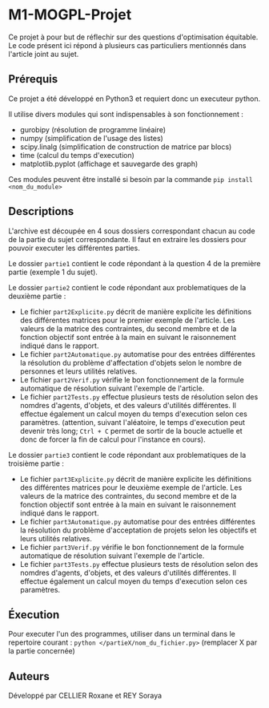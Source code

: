 # M1-MOGPL-Projet

Ce projet à pour but de réflechir sur des questions d'optimisation équitable. Le code présent ici répond à plusieurs cas particuliers mentionnés dans l'article joint au sujet.

## Prérequis

Ce projet a été développé en Python3 et requiert donc un executeur python.

Il utilise divers modules qui sont indispensables à son fonctionnement :

* gurobipy              (résolution de programme linéaire)
* numpy                 (simplification de l'usage des listes)
* scipy.linalg          (simplification de construction de matrice par blocs)
* time                  (calcul du temps d'execution)
* matplotlib.pyplot     (affichage et sauvegarde des graph)

Ces modules peuvent être installé si besoin par la commande `pip install <nom_du_module>`

## Descriptions

L'archive est découpée en 4 sous dossiers correspondant chacun au code de la partie du sujet correspondante. Il faut en extraire les dossiers pour pouvoir executer les différentes parties.

Le dossier `partie1` contient le code répondant à la question 4 de la première partie (exemple 1 du sujet).

Le dossier `partie2` contient le code répondant aux problematiques de la deuxième partie :

* Le fichier `part2Explicite.py` décrit de manière explicite les définitions des différentes matrices pour le premier exemple de l'article. Les valeurs de la matrice des contraintes, du second membre et de la fonction objectif sont entrée à la main en suivant le raisonnement indiqué dans le rapport.
* Le fichier `part2Automatique.py` automatise pour des entrées différentes la résolution du problème d'affectation d'objets selon le nombre de personnes et leurs utilités relatives.
* Le fichier `part2Verif.py` vérifie le bon fonctionnement de la formule automatique de résolution suivant l'exemple de l'article.
* Le fichier `part2Tests.py` effectue plusieurs tests de résolution selon des nomdres d'agents, d'objets, et des valeurs d'utilités différentes. Il effectue également un calcul moyen du temps d'execution selon ces paramètres. (attention, suivant l'aléatoire, le temps d'execution peut devenir très long; `Ctrl + C` permet de sortir de la boucle actuelle et donc de forcer la fin de calcul pour l'instance en cours).

Le dossier `partie3` contient le code répondant aux problematiques de la troisième partie :

* Le fichier `part3Explicite.py` décrit de manière explicite les définitions des différentes matrices pour le deuxième exemple de l'article. Les valeurs de la matrice des contraintes, du second membre et de la fonction objectif sont entrée à la main en suivant le raisonnement indiqué dans le rapport.
* Le fichier `part3Automatique.py` automatise pour des entrées différentes la résolution du problème d'acceptation de projets selon les objectifs et leurs utilités relatives.
* Le fichier `part3Verif.py` vérifie le bon fonctionnement de la formule automatique de résolution suivant l'exemple de l'article.
* Le fichier `part3Tests.py` effectue plusieurs tests de résolution selon des nomdres d'agents, d'objets, et des valeurs d'utilités différentes. Il effectue également un calcul moyen du temps d'execution selon ces paramètres.

## Éxecution

Pour executer l'un des programmes, utiliser dans un terminal dans le repertoire courant :
`python </partieX/nom_du_fichier.py>`   (remplacer X par la partie concernée)

## Auteurs

Développé par CELLIER Roxane et REY Soraya